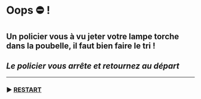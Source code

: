 # Oops ⛔ !

## Un policier vous à vu jeter votre lampe torche dans la poubelle, il faut bien faire le tri !

## *Le policier vous arrête et retournez au départ*

---

### ▶️ [RESTART](./docs/scenes/001-intro.md)
